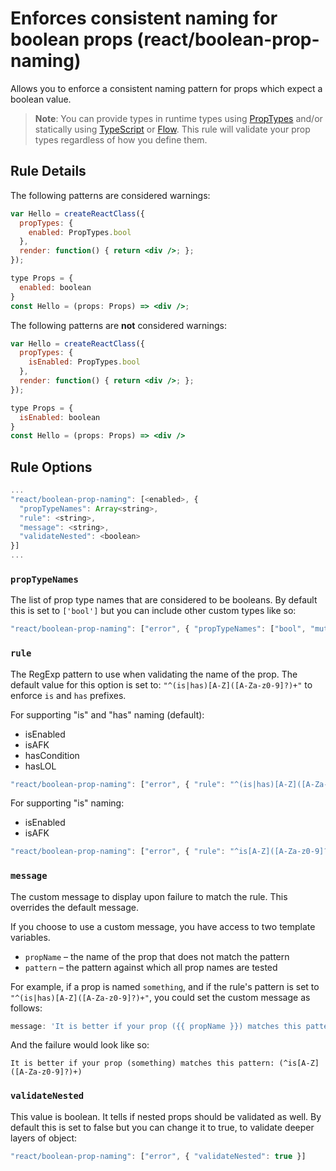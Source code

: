 # Enforces consistent naming for boolean props (react/boolean-prop-naming)

Allows you to enforce a consistent naming pattern for props which expect a boolean value.

> **Note**: You can provide types in runtime types using [PropTypes] and/or
statically using [TypeScript] or [Flow]. This rule will validate your prop types
regardless of how you define them.

## Rule Details

The following patterns are considered warnings:

```jsx
var Hello = createReactClass({
  propTypes: {
    enabled: PropTypes.bool
  },
  render: function() { return <div />; };
});
```

```jsx
type Props = {
  enabled: boolean
}
const Hello = (props: Props) => <div />;
```

The following patterns are **not** considered warnings:

```jsx
var Hello = createReactClass({
  propTypes: {
    isEnabled: PropTypes.bool
  },
  render: function() { return <div />; };
});
```
```jsx
type Props = {
  isEnabled: boolean
}
const Hello = (props: Props) => <div />
```

## Rule Options

```js
...
"react/boolean-prop-naming": [<enabled>, {
  "propTypeNames": Array<string>,
  "rule": <string>,
  "message": <string>,
  "validateNested": <boolean>
}]
...
```

### `propTypeNames`

The list of prop type names that are considered to be booleans. By default this is set to `['bool']` but you can include other custom types like so:

```jsx
"react/boolean-prop-naming": ["error", { "propTypeNames": ["bool", "mutuallyExclusiveTrueProps"] }]
```

### `rule`

The RegExp pattern to use when validating the name of the prop. The default value for this option is set to: `"^(is|has)[A-Z]([A-Za-z0-9]?)+"` to enforce `is` and `has` prefixes.

For supporting "is" and "has" naming (default):

- isEnabled
- isAFK
- hasCondition
- hasLOL

```jsx
"react/boolean-prop-naming": ["error", { "rule": "^(is|has)[A-Z]([A-Za-z0-9]?)+" }]
```

For supporting "is" naming:

- isEnabled
- isAFK

```jsx
"react/boolean-prop-naming": ["error", { "rule": "^is[A-Z]([A-Za-z0-9]?)+" }]
```

### `message`

The custom message to display upon failure to match the rule. This overrides the default message.

If you choose to use a custom message, you have access to two template variables.

* `propName` – the name of the prop that does not match the pattern
* `pattern` – the pattern against which all prop names are tested

For example, if a prop is named `something`, and if the rule's pattern is set to `"^(is|has)[A-Z]([A-Za-z0-9]?)+"`, you could set the custom message as follows:

```js
message: 'It is better if your prop ({{ propName }}) matches this pattern: ({{ pattern }})'
```

And the failure would look like so:

```
It is better if your prop (something) matches this pattern: (^is[A-Z]([A-Za-z0-9]?)+)
```

### `validateNested`

This value is boolean. It tells if nested props should be validated as well. By default this is set to false but you can change it to true, to validate deeper layers of object:

```jsx
"react/boolean-prop-naming": ["error", { "validateNested": true }]
```

[PropTypes]: https://reactjs.org/docs/typechecking-with-proptypes.html
[TypeScript]: http://www.typescriptlang.org/
[Flow]: https://flow.org/
